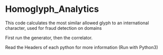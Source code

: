 # Homoglyph_Analytics
This code calculates the most similar allowed glyph to an international character, used for fraud detection on domains 

First run the generator, then the correlator. 

Read the Headers of each python for more information (Run with Python3)
